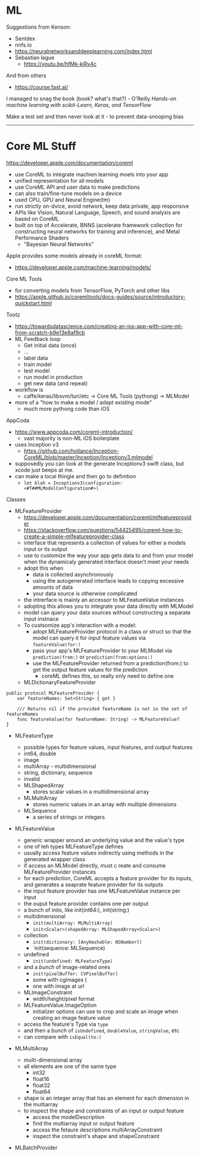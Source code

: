 # ML

Suggestions from Kenson:

* Sentdex
* nnfs.io
* https://neuralnetworksanddeeplearning.com/index.html
* Sebastian lague
  - https://youtu.be/hfMk-kjRv4c

And from others

* https://course.fast.ai/

I managed to snag the book (book? what's that?) - O'Reilly _Hands-on
machine learning with scikit-Learn, Keras, and TensorFlow_

Make a test set and then never look at it - to prevent data-snooping bias



--------------------------------------------------
# Core ML Stuff

https://developer.apple.com/documentation/coreml

* use CoreML to integrate machien learning moels into your app
* unified representation for all models
* use CoreML API and user data to make predictions
* can also train/fine-tune models on a device
* used CPU, GPU and Neural Engine(tm)
* run strictly on-dvice, avoid network, keep data private, app responsive
* APIs like Vision, Natural Language, Speech, and sound analysis are based
  on CoreML
* built on top of Accelerate, BNNS (acelerate framework collection for
  constructing neural networks for training and inference), and Metal
  Performance Shaders
  - "Bayesian Neural Networks"

Apple provides some models already in coreML format:
  - https://developer.apple.com/machine-learning/models/

Core ML Tools
  - for converting models from TensorFlow, PyTorch and other libs
  - https://apple.github.io/coremltools/docs-guides/source/introductory-quickstart.html

Tootz
  - https://towardsdatascience.com/creating-an-ios-app-with-core-ml-from-scratch-b9e13e8af9cb
  - ML Feedback loop
    - Get initial data (once)
    - ...
    - label data
    - train model
    - test model
    - run model in production
    - get new data (and repeat)
  - workflow is
    - caffe/keras/libsvm/turi/etc -> Core ML Tools (pythong) -> MLModel
  - more of a "how to make a model / adapt existing mode"
    - much more pythong code than iOS

AppCoda

  - https://www.appcoda.com/coreml-introduction/
    - vast majority is non-ML iOS boilerplate
  - uses Inception v3
    - https://github.com/hollance/Inception-CoreML/blob/master/Inception/Inceptionv3.mlmodel
  - supposedly you can look at the generate Inceptionv3 swift class, but
    xcode just beeps at me.
  - can make a local thingie and then go to definition
    -  `let blah = Inceptionv3(configuration: <#T##MLModelConfiguration#>)`

Classes
* MLFeatureProvider
  - https://developer.apple.com/documentation/coreml/mlfeatureprovider
  - https://stackoverflow.com/questions/54425495/coreml-how-to-create-a-simple-mlfeatureprovider-class
  - interface that represents a collection of values for either a models input
    or its output
  - use to customize the way your app gets data to and from your model when
    the dynamicaly generated interface doesn't meet your needs
  - adopt this when
    - data is collected asynchronously
    - using the autogenerated interface leads to copying excessive amounts of data
    - your data source is otherwise complicated
  - the intrerface is mainly an accessor to MLFeatureValue instances
  - adopting this allows you to integrate your data directly with MLModel
  - model can query your data sources without constructing a separate input instnace
  - To custsomize app's interaction with a model:
    - adopt MLFeatureProvider protocol in a class or struct so that the model
      can query it for input feature values via `featureValue(for:)`
    - pass your app's MLFeatureProvider to your MLModel via
      `prediction(from:)` or `prediction(from:options:)`
    - use the MLFeatureProvider returned from a prediction(from:) to get the
      output feature values for the prediction
      - coreML defines this, so really only need to define one
  - MLDictionaryFeatureProvider

```
public protocol MLFeatureProvider {
    var featureNames: Set<String> { get }
    
    /// Returns nil if the provided featureName is not in the set of featureNames
    func featureValue(for featureName: String) -> MLFeatureValue?
}
```

* MLFeatureType
  - possible types for feature values, input features, and output features
  - int64, double
  - image
  - multiArray - multidimensional
  - string, dictionary, sequence
  - invalid
  - MLShapedArray
    - stores scalar values in a multidimensional array
  - MLMultiArray
    - stores numeric values in an array with multiple dimensions
  - MLSequence
    - a series of strings or integers

* MLFeatureValue
  - generic wrapper around an underlying value and the value's type
  - one of teh types MLFeatureType defines
  - usually access feature values indirectly using methods in the generated wrapper 
    class
  - if access an MLModel directly, must c reate and consume MLFeatureProvider 
    instances
  - for each prediction, CoreML accepts a feature provider for its inputs,
    and generates a seaprate feature provider for its outputs
  - the input feature provider has one MLFeatureValue instance per input
  - the ouput feature provider contains one per output
  - a bunch of inits, like init(int64:), init(string:)
  - multidimensional
    - `init(multiArray: MLMultiArray)`
    - `init<Scalar>(shapedArray: MLShapedArray<Scalar>)`
  - collection
    - `init(dictionary: [AnyHashable: NSNumber])`
    - `init(sequence: MLSequence)
  - undefined
    - `init(undefined: MLFeatureType)`
  - and a _bunch_ of image-related ones
    - `init(pixelBuffer: CVPixelBuffer)`
    - some with cgimages (
    - one with image at url
  - MLImageConstraint
    - width/height/pixel format
  - MLFeatureValue.ImageOption
    - initializer options can use to crop and scale an image when creating an
      image feature value
  - access the feature's Type via `type`
  - and then a bunch of `isUndefined`, `doubleValue`, `stringValue`, etc
  - can compare with `isEqual(to:)`

* MLMultiArray
  - multi-dimensional array
  - all elements are one of the same type
     - int32
     - float16
     - float32
     - float64
  - shape is an integer array that has an element for each dimension
    in the multiarray
  - to inspect the shape and constraints of an input or output feature
    - access the modelDescription
    - find the multiarray input or output feature
    - access the fetaure descriptions multiArrayConstraint
    - inspect the constraint's shape and shapeConstraint



* MLBatchProvider
